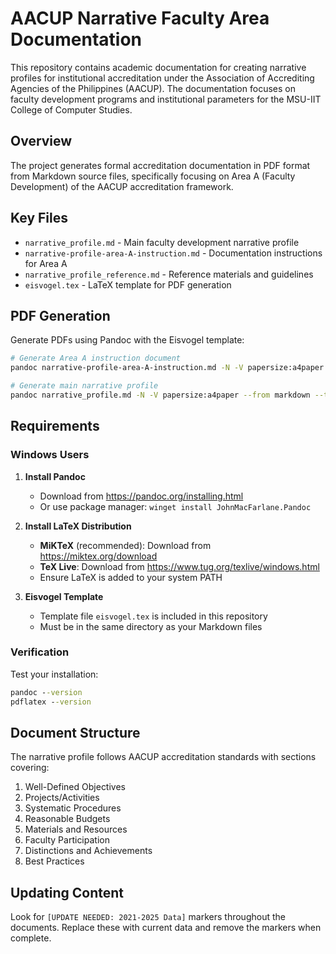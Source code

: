 # AACUP Narrative Faculty Area Documentation

This repository contains academic documentation for creating narrative profiles for institutional accreditation under the Association of Accrediting Agencies of the Philippines (AACUP). The documentation focuses on faculty development programs and institutional parameters for the MSU-IIT College of Computer Studies.

## Overview

The project generates formal accreditation documentation in PDF format from Markdown source files, specifically focusing on Area A (Faculty Development) of the AACUP accreditation framework.

## Key Files

- `narrative_profile.md` - Main faculty development narrative profile
- `narrative-profile-area-A-instruction.md` - Documentation instructions for Area A
- `narrative_profile_reference.md` - Reference materials and guidelines
- `eisvogel.tex` - LaTeX template for PDF generation

## PDF Generation

Generate PDFs using Pandoc with the Eisvogel template:

```bash
# Generate Area A instruction document
pandoc narrative-profile-area-A-instruction.md -N -V papersize:a4paper --from markdown --top-level-division="chapter" --template "eisvogel.tex" -o narrative-profile-area-A-instruction.pdf

# Generate main narrative profile
pandoc narrative_profile.md -N -V papersize:a4paper --from markdown --top-level-division="chapter" --template "eisvogel.tex" -o narrative_profile.pdf
```

## Requirements

### Windows Users

1. **Install Pandoc**
   - Download from https://pandoc.org/installing.html
   - Or use package manager: `winget install JohnMacFarlane.Pandoc`

2. **Install LaTeX Distribution**
   - **MiKTeX** (recommended): Download from https://miktex.org/download
   - **TeX Live**: Download from https://www.tug.org/texlive/windows.html
   - Ensure LaTeX is added to your system PATH

3. **Eisvogel Template**
   - Template file `eisvogel.tex` is included in this repository
   - Must be in the same directory as your Markdown files

### Verification

Test your installation:
```cmd
pandoc --version
pdflatex --version
```

## Document Structure

The narrative profile follows AACUP accreditation standards with sections covering:

1. Well-Defined Objectives
2. Projects/Activities
3. Systematic Procedures
4. Reasonable Budgets
5. Materials and Resources
6. Faculty Participation
7. Distinctions and Achievements
8. Best Practices

## Updating Content

Look for `[UPDATE NEEDED: 2021-2025 Data]` markers throughout the documents. Replace these with current data and remove the markers when complete.